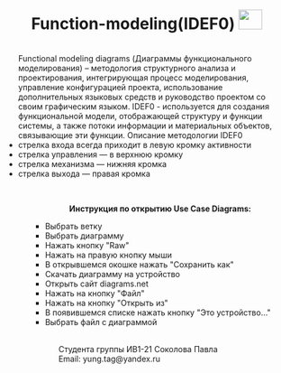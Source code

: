 <h1 align="center"> Function-modeling(IDEF0) <img src=https://user-images.githubusercontent.com/114065962/201034087-9bb86de9-b6e1-4ceb-8254-d23edecc466b.png https://cdn-icons-png.flaticon.com/512/3749/3749914.png style="width:42px; height: 35px">  </h1> 
<ul> <br>
 Functional modeling diagrams (Диаграммы функционального моделирования) – методология структурного анализа и проектирования, интегрирующая процесс моделирования, управление конфигурацией проекта, использование дополнительных языковых средств и руководство проектом со своим графическим языком. 
 IDEF0 -  используется для создания функциональной модели, отображающей структуру и функции системы, а также потоки информации и материальных объектов, связывающие эти функции.
 Описание методологии IDEF0
 <li>стрелка входа всегда приходит в левую кромку активности</li>
 <li>стрелка управления — в верхнюю кромку</li>
 <li>стрелка механизма — нижняя кромка</li>
 <li>стрелка выхода — правая кромка</li>
 
  <ul> <br>
  <p align="center"><b>Инструкция по открытию Use Case Diagrams: </b></p>
  <ul>
   
  <li> Выбрать ветку </li>
  <li> Выбрать диаграмму </li>
  <li> Нажать кнопку "Raw" </li>
  <li> Нажать на правую кнопку мыши </li>
  <li> В открывшемся окошке нажать "Сохранить как" </li>
  <li> Скачать диаграмму на устройство </li>
  <li> Открыть сайт diagrams.net </li>
  <li> Нажать на кнопку "Файл" </li>
  <li> Нажать на кнопку "Открыть из" </li>
  <li> В появившемся списке нажать кнопку "Это устройство..." </li>
  <li> Выбрать файл с диаграммой </li>
 <ul> <br>
   Студента группы ИВ1-21 Соколова Павла <br>
   Email: yung.tag@yandex.ru
